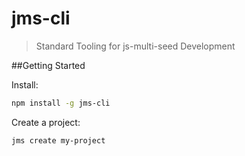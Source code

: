 # jms-cli

> Standard Tooling for js-multi-seed Development

##Getting Started

Install:

```bash
npm install -g jms-cli
```

Create a project:

```bash
jms create my-project
```
